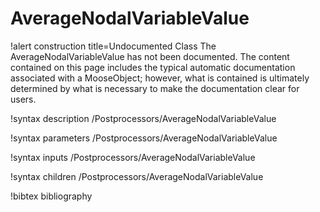 <!-- MOOSE Documentation Stub: Remove this when content is added. -->

# AverageNodalVariableValue

!alert construction title=Undocumented Class
The AverageNodalVariableValue has not been documented. The content contained on this page includes the
typical automatic documentation associated with a MooseObject; however, what is contained is
ultimately determined by what is necessary to make the documentation clear for users.

!syntax description /Postprocessors/AverageNodalVariableValue

!syntax parameters /Postprocessors/AverageNodalVariableValue

!syntax inputs /Postprocessors/AverageNodalVariableValue

!syntax children /Postprocessors/AverageNodalVariableValue

!bibtex bibliography
